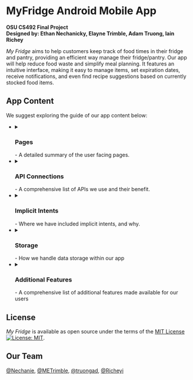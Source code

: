 # MyFridge Android Mobile App
**OSU CS492 Final Project**<br/>
**Designed by: Ethan Nechanicky, Elayne Trimble, Adam Truong, Iain Richey**

*My Fridge* aims to help customers keep track of food times in their fridge and pantry, providing an efficient way manage their fridge/pantry. Our app will help reduce food waste and simplify meal planning. It features an intuitive interface, making it easy to manage items, set expiration dates, receive notifications, and even find recipe suggestions based on currently stocked food items.


## App Content
We suggest exploring the guide of our app content below:

+
  <details>
  <summary><h3>Pages</h3> - A detailed summary of the user facing pages.</summary>
  
  #### Page Map

  + 
    ####
    <details>
    <summary>Main Page</summary>
      <p>Description</p>
      Displays the home screen that displays upcoming expiration dates, and/or any reminders/notifications. Can navigate to Fridge Page, Settings Page, and Grocery List. Displays the user’s virtual fridge including details such as quantity. Users will be able to filter by food type and search. Can navigate back to Main, Adding Food Page, and detailed item page.
    </details>
  
  + 
    ####
    <details>
    <summary>Detailed Items Page</summary>
      <p>Description</p>
      Shows specific details of a specific item in the fridge such as expiration date, serving size, minutes to make, etc.
    </details>
  
  + 
    ####
    <details>
    <summary>Adding Food Page</summary>
      <p>Description</p>
      Users can input food options for the food they are adding. Can navigate to the Camera Usage page for picture taking.
    </details>
  
  + 
    ####
    <details>
    <summary>Camera Usage Page</summary>
      <p>Description</p>
      Brings up the camera for the user to take a picture of the item’s nutrition facts. After the photo is taken, it will be stored with the specified item.
    </details>
  
  + 
    ####
    <details>
    <summary>Recipe Page</summary>
      <p>Description</p>
      Shows recipe suggestions based on items in the user’s fridge.
    </details>
  
  + 
    ####
    <details>
    <summary>Grocery List Page</summary>
      <p>Description</p>
       Users can create and manage their grocery list, either by manually entering items or by selecting pre-created items that the user has already created before.
    </details>
  
  + 
    ####
    <details>
    <summary>Settings Page</summary>
      <p>Description</p>
      Allow users to configure user preferences and app settings, such as expiration date preferences, light/dark mode. Can navigate to Main
    </details>
  </details>
  
+
  <details>
    <summary><h3>API Connections</h3> - A comprehensive list of APIs we use and their benefit.</summary>
  
  + 
    ####
    <details>
    <summary>Spoonacular</summary>
      <p>Description</p>
      Allows us to create API calls to get recipes with items in the user's fridge.
    </details>
  </details>

+
  <details>
    <summary><h3>Implicit Intents</h3> - Where we have included implicit intents, and why.</summary>
  <p>Description</p>
    Intents are used to open up links to recipe instructions in the detailed recipe fragment.
  </details>

+
  <details>
    <summary><h3>Storage</h3> - How we handle data storage within our app</summary>
  <p>Description</p>
    We are using data storage to save our fridge items, recipe items, and shopping lists and items.

+
  <details>
    <summary><h3>Additional Features</h3> - A comprehensive list of additional features made available for our users</summary>
    <details>
    <summary>Camera</summary>
      <p>Description</p>
      Brings up the camera for the user to take a picture of the item’s nutrition facts or of the food. After the photo is taken, it will be stored with the specified item.
    </details>
  </details>

## License
*My Fridge* is available as open source under the terms of the [MIT License ![License: MIT](https://img.shields.io/badge/License-MIT-yellow.svg)](https://opensource.org/licenses/MIT).

## Our Team
[@Nechanie](https://github.com/nechanie),
[@METrimble](https://github.com/METrimble),
[@truongad](https://github.com/truongad),
[@Richeyi](https://github.com/Richeyi)
